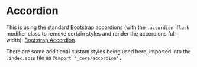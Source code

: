 # Accordion

This is using the standard Bootstrap accordions (with the `.accordion-flush` modifier class to remove certain styles and render the accordions full-width): [Bootstrap Accordion](https://getbootstrap.com/docs/5.1/components/accordion/).

There are some additional custom styles being used here, imported into the `.index.scss` file as `@import "_core/accordion";`
